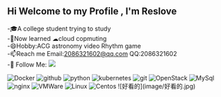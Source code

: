 ## Hi Welcome to my Profile , I'm Reslove



 -🎓A college student trying to study</br>
 -🤔Now learned ☁cloud copmuting</br>
 -😄Hobby:ACG astronomy video Rhythm game</br>
 -📫Reach me Email:2086321602@qq.com QQ:2086321602</br>
 -👏 Follow Me: [![](https://img.shields.io/github/followers/Reslove?label=follow%20me&style=social)](https://github.com/Reslove/)
 <p>
  <img alt="Docker" src="https://img.shields.io/badge/-Docker-46a2f1?style=flat-square&logo=docker&logoColor=white" />
  <img alt="github" src="https://img.shields.io/badge/-github-5849BE?style=flat-square&logo=github&logoColor=white" />
  <img alt="python" src="https://img.shields.io/badge/-python-B7178C?style=flat-square&logo=python&logoColor=white" />
  <img alt="kubernetes" src="https://img.shields.io/badge/-kubernetes-CC6699?style=flat-square&logo=kubernetes&logoColor=white" />
  <img alt="git" src="https://img.shields.io/badge/-Git-F05032?style=flat-square&logo=git&logoColor=white" />
  <img alt="OpenStack" src="https://img.shields.io/badge/-OpenStack-FB542B?style=flat-square&logo=openstack&logoColor=white" />
  <img alt="MySql" src="https://img.shields.io/badge/-MySql-EC4A3F?style=flat-square&logo=MySql&logoColor=white" />
  <img alt="nginx" src="https://img.shields.io/badge/-nginx-50B727?style=flat-square&logo=nginx&logoColor=white" />
  <img alt="VMWare" src="https://img.shields.io/badge/-VMWare-d32bdd?style=flat-square&logo=PHP&logoColor=white" />
  <img alt="Linux" src="https://img.shields.io/badge/-Linux-2b40dd?style=flat-square&logo=linux&logoColor=white" />
  <img alt="Centos" src="https://img.shields.io/badge/-Centos-501554?style=flat-square&logo=centos&logoColor=white" />
![好看的](image/好看的.jpg)
